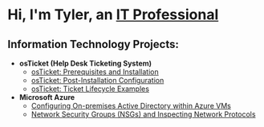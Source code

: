 <h1>Hi, I'm Tyler, an <a href="www.linkedin.com/in/tyler-sterling1">IT Professional</a></h1>

<h2>Information Technology Projects:</h2>

- <b>osTicket (Help Desk Ticketing System)</b>
  - [osTicket: Prerequisites and Installation](https://github.com/tylersterlingtech/osticket-prereqs)
  - [osTicket: Post-Installation Configuration](https://github.com/tylersterlingtech/post-install-config)
  - [osTicket: Ticket Lifecycle Examples](https://github.com/tylersterlingtech/ticket-lifecycle)
- <b>Microsoft Azure</b>
  - [Configuring On-premises Active Directory within Azure VMs](https://github.com/tylersterlingtech/configure-ad)
  - [Network Security Groups (NSGs) and Inspecting Network Protocols](https://github.com/tylersterlingtech/azure-network-protocols)
